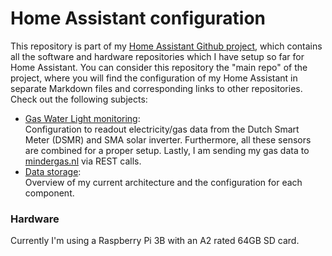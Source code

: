 # Home Assistant configuration
This repository is part of my [Home Assistant Github project](https://github.com/users/jhockx/projects/1), which contains all the software and hardware repositories which I have setup so far for Home Assistant. You can consider this repository the "main repo" of the project, where you will find the configuration of my Home Assistant in separate Markdown files and corresponding links to other repositories. Check out the following subjects:
- [Gas Water Light monitoring](https://github.com/jhockx/home-assistant-configuration/blob/master/GWL%20monitoring.md):  
Configuration to readout electricity/gas data from the Dutch Smart Meter (DSMR) and SMA solar inverter. Furthermore, all these sensors are combined for a proper setup. Lastly, I am sending my gas data to [mindergas.nl](https://mindergas.nl/) via REST calls.
- [Data storage](https://github.com/jhockx/home-assistant-configuration/blob/master/Data%20storage.md):  
Overview of my current architecture and the configuration for each component.

### Hardware
Currently I'm using a Raspberry Pi 3B with an A2 rated 64GB SD card.

